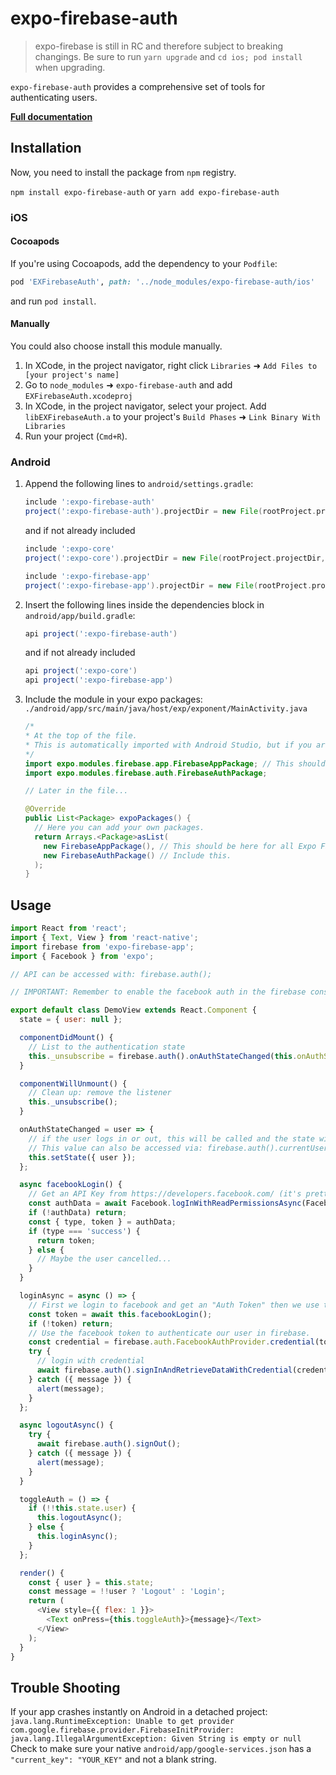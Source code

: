 # expo-firebase-auth

> expo-firebase is still in RC and therefore subject to breaking changings. Be sure to run `yarn upgrade` and `cd ios; pod install` when upgrading.

`expo-firebase-auth` provides a comprehensive set of tools for authenticating users.

[**Full documentation**](https://rnfirebase.io/docs/master/auth/reference/auth)

## Installation

Now, you need to install the package from `npm` registry.

`npm install expo-firebase-auth` or `yarn add expo-firebase-auth`

### iOS

#### Cocoapods

If you're using Cocoapods, add the dependency to your `Podfile`:

```ruby
pod 'EXFirebaseAuth', path: '../node_modules/expo-firebase-auth/ios'
```

and run `pod install`.

#### Manually

You could also choose install this module manually.

1.  In XCode, in the project navigator, right click `Libraries` ➜ `Add Files to [your project's name]`
2.  Go to `node_modules` ➜ `expo-firebase-auth` and add `EXFirebaseAuth.xcodeproj`
3.  In XCode, in the project navigator, select your project. Add `libEXFirebaseAuth.a` to your project's `Build Phases` ➜ `Link Binary With Libraries`
4.  Run your project (`Cmd+R`).

### Android

1.  Append the following lines to `android/settings.gradle`:

    ```gradle
    include ':expo-firebase-auth'
    project(':expo-firebase-auth').projectDir = new File(rootProject.projectDir, '../node_modules/expo-firebase-auth/android')
    ```

    and if not already included

    ```gradle
    include ':expo-core'
    project(':expo-core').projectDir = new File(rootProject.projectDir, '../node_modules/expo-core/android')

    include ':expo-firebase-app'
    project(':expo-firebase-app').projectDir = new File(rootProject.projectDir, '../node_modules/expo-firebase-app/android')
    ```

2.  Insert the following lines inside the dependencies block in `android/app/build.gradle`:
    ```gradle
    api project(':expo-firebase-auth')
    ```
    and if not already included
    ```gradle
    api project(':expo-core')
    api project(':expo-firebase-app')
    ```
3.  Include the module in your expo packages: `./android/app/src/main/java/host/exp/exponent/MainActivity.java`

    ```java
    /*
    * At the top of the file.
    * This is automatically imported with Android Studio, but if you are in any other editor you will need to manually import the module.
    */
    import expo.modules.firebase.app.FirebaseAppPackage; // This should be here for all Expo Firebase features.
    import expo.modules.firebase.auth.FirebaseAuthPackage;

    // Later in the file...

    @Override
    public List<Package> expoPackages() {
      // Here you can add your own packages.
      return Arrays.<Package>asList(
        new FirebaseAppPackage(), // This should be here for all Expo Firebase features.
        new FirebaseAuthPackage() // Include this.
      );
    }
    ```

## Usage

```javascript
import React from 'react';
import { Text, View } from 'react-native';
import firebase from 'expo-firebase-app';
import { Facebook } from 'expo';

// API can be accessed with: firebase.auth();

// IMPORTANT: Remember to enable the facebook auth in the firebase console!

export default class DemoView extends React.Component {
  state = { user: null };

  componentDidMount() {
    // List to the authentication state
    this._unsubscribe = firebase.auth().onAuthStateChanged(this.onAuthStateChanged);
  }

  componentWillUnmount() {
    // Clean up: remove the listener
    this._unsubscribe();
  }

  onAuthStateChanged = user => {
    // if the user logs in or out, this will be called and the state will update.
    // This value can also be accessed via: firebase.auth().currentUser
    this.setState({ user });
  };

  async facebookLogin() {
    // Get an API Key from https://developers.facebook.com/ (it's pretty easy)
    const authData = await Facebook.logInWithReadPermissionsAsync(FacebookApiKey);
    if (!authData) return;
    const { type, token } = authData;
    if (type === 'success') {
      return token;
    } else {
      // Maybe the user cancelled...
    }
  }

  loginAsync = async () => {
    // First we login to facebook and get an "Auth Token" then we use that token to create an account or login. This concept can be applied to github, twitter, google, ect...
    const token = await this.facebookLogin();
    if (!token) return;
    // Use the facebook token to authenticate our user in firebase.
    const credential = firebase.auth.FacebookAuthProvider.credential(token);
    try {
      // login with credential
      await firebase.auth().signInAndRetrieveDataWithCredential(credential);
    } catch ({ message }) {
      alert(message);
    }
  };

  async logoutAsync() {
    try {
      await firebase.auth().signOut();
    } catch ({ message }) {
      alert(message);
    }
  }

  toggleAuth = () => {
    if (!!this.state.user) {
      this.logoutAsync();
    } else {
      this.loginAsync();
    }
  };

  render() {
    const { user } = this.state;
    const message = !!user ? 'Logout' : 'Login';
    return (
      <View style={{ flex: 1 }}>
        <Text onPress={this.toggleAuth}>{message}</Text>
      </View>
    );
  }
}
```

## Trouble Shooting

If your app crashes instantly on Android in a detached project:
`java.lang.RuntimeException: Unable to get provider com.google.firebase.provider.FirebaseInitProvider: java.lang.IllegalArgumentException: Given String is empty or null`
Check to make sure your native `android/app/google-services.json` has a `"current_key": "YOUR_KEY"` and not a blank string.
